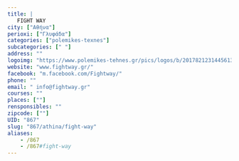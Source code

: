 ```yaml
---
title: |
   FIGHT WAY
city: ["Αθήνα"]
perioxi: ["Γλυφάδα"]
categories: ["polemikes-texnes"]
subcategories: [" "]
address: ""
logoimg: "https://www.polemikes-tehnes.gr/pics/logos/b/2017821231445613.jpg"
website: "www.fightway.gr/"
facebook: "m.facebook.com/Fightway/"
phone: ""
email: " info@fightway.gr"
courses: ""
places: [""]
rensponsibles: ""
zipcode: [""]
UID: "867"
slug: "867/athina/fight-way"
aliases:
    - /867
    - /867#fight-way
---
```


